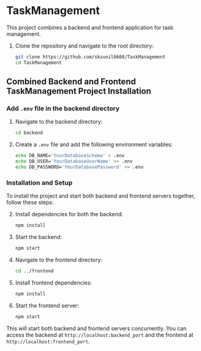 # TaskManagement

This project combines a backend and frontend application for task management.
 1. Clone the repository and navigate to the root directory:
    ```bash
    git clone https://github.com/sksunil0608/TaskManagement
    cd TaskManagement
    ```

## Combined Backend and Frontend TaskManagement Project Installation

### Add `.env` file in the backend directory

1. Navigate to the backend directory:
    ```bash
    cd backend
    ```

2. Create a `.env` file and add the following environment variables:
    ```bash
    echo DB_NAME='YourDatabaseSchema' > .env
    echo DB_USER='YourDatabaseUserName' >> .env
    echo DB_PASSWORD='YourDatabasePassword' >> .env
    ```

### Installation and Setup

To install the project and start both backend and frontend servers together, follow these steps:


2. Install dependencies for both the backend:
    ```bash
    npm install
    ```

3. Start the backend:
    ```bash
    npm start
    ```

4. Navigate to the frontend directory:
    ```bash
    cd ../frontend
    ```

5. Install frontend dependencies:
    ```bash
    npm install
    ```

6. Start the frontend server:
    ```bash
    npm start
    ```

This will start both backend and frontend servers concurrently. You can access the backend at `http://localhost:backend_port` and the frontend at `http://localhost:frontend_port`.
